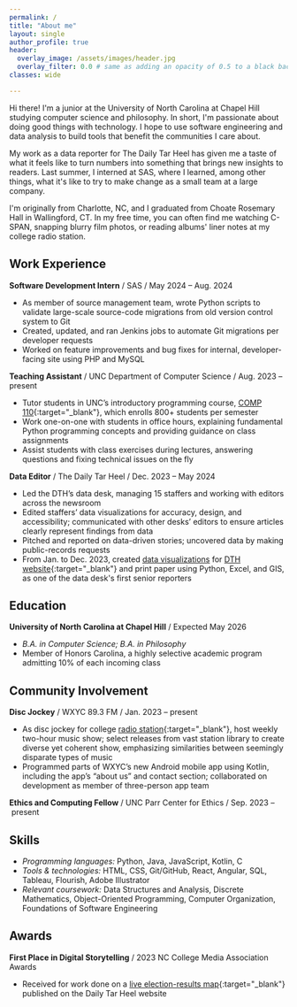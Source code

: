 ```yaml
---
permalink: /
title: "About me"
layout: single
author_profile: true
header:
  overlay_image: /assets/images/header.jpg
  overlay_filter: 0.0 # same as adding an opacity of 0.5 to a black background
classes: wide

---
```


Hi there! I'm a junior at the University of North Carolina at Chapel Hill studying computer science and philosophy. In short, I'm passionate about doing good things with technology. I hope to use software engineering and data analysis to build tools that benefit the communities I care about.

My work as a data reporter for The Daily Tar Heel has given me a taste of what it feels like to turn numbers into something that brings new insights to readers. Last summer, I interned at SAS, where I learned, among other things, what it's like to try to make change as a small team at a large company.

I'm originally from Charlotte, NC, and I graduated from Choate Rosemary Hall in Wallingford, CT. In my free time, you can often find me watching C-SPAN, snapping blurry film photos, or reading albums' liner notes at my college radio station.

## Work Experience
**Software Development Intern** / SAS / May 2024 – Aug. 2024
* As member of source management team, wrote Python scripts to validate large-scale source-code migrations from old version control system to Git
* Created, updated, and ran Jenkins jobs to automate Git migrations per developer requests
* Worked on feature improvements and bug fixes for internal, developer-facing site using PHP and MySQL

**Teaching Assistant** / UNC Department of Computer Science / Aug. 2023 – present
* Tutor students in UNC’s introductory programming course, [COMP 110](https://comp110-24f.github.io/){:target="_blank"}, which enrolls 800+ students per semester
* Work one-on-one with students in office hours, explaining fundamental Python programming concepts and providing guidance on class assignments
* Assist students with class exercises during lectures, answering questions and fixing technical issues on the fly

**Data Editor** / The Daily Tar Heel / Dec. 2023 – May 2024
* Led the DTH’s data desk, managing 15 staffers and working with editors across the newsroom
* Edited staffers’ data visualizations for accuracy, design, and accessibility; communicated with other desks’ editors to ensure articles clearly represent findings from data
* Pitched and reported on data-driven stories; uncovered data by making public-records requests
* From Jan. to Dec. 2023, created [data visualizations](/portfolio/) for [DTH website](https://www.dailytarheel.com){:target="_blank"} and print paper using Python, Excel, and GIS, as one of the data desk's first senior reporters


## Education
**University of North Carolina at Chapel Hill** / Expected May 2026
* *B.A. in Computer Science; B.A. in Philosophy*
* Member of Honors Carolina, a highly selective academic program admitting 10% of each incoming class


## Community Involvement
**Disc Jockey** / WXYC 89.3 FM / Jan. 2023 – present
* As disc jockey for college [radio station](https://www.wxyc.org){:target="_blank"}, host weekly two-hour music show; select releases from vast station library to create diverse yet coherent show, emphasizing similarities between seemingly disparate types of music
* Programmed parts of WXYC’s new Android mobile app using Kotlin, including the app’s “about us” and contact section; collaborated on development as member of three-person app team

**Ethics and Computing Fellow** / UNC Parr Center for Ethics / Sep. 2023 – present

## Skills
* *Programming languages:* Python, Java, JavaScript, Kotlin, C
* *Tools & technologies:* HTML, CSS, Git/GitHub, React, Angular, SQL, Tableau, Flourish, Adobe Illustrator
* *Relevant coursework:* Data Structures and Analysis, Discrete Mathematics, Object-Oriented Programming, Computer Organization, Foundations of Software Engineering

## Awards
**First Place in Digital Storytelling** / 2023 NC College Media Association Awards
* Received for work done on a [live election-results map](https://www.dailytarheel.com/article/2023/11/live-election-results-chapel-hill-carrboro){:target="_blank"} published on the Daily Tar Heel website